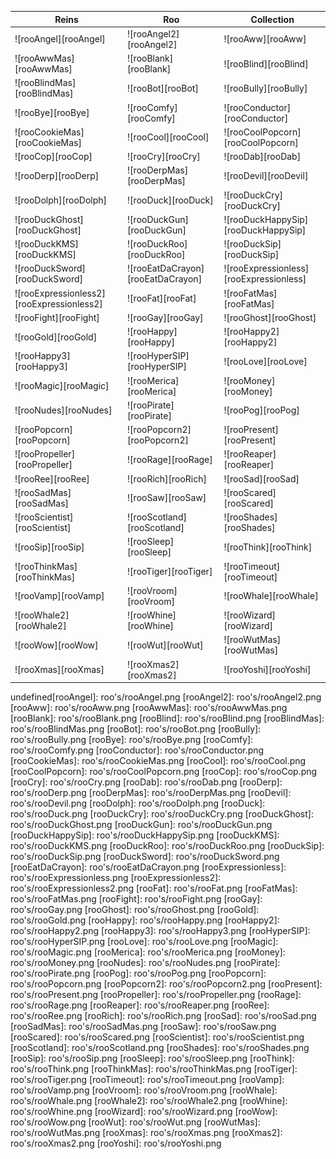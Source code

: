 Reins | Roo | Collection 
--- | --- | --- 
![rooAngel][rooAngel] |![rooAngel2][rooAngel2] |![rooAww][rooAww]
![rooAwwMas][rooAwwMas] |![rooBlank][rooBlank] |![rooBlind][rooBlind]
![rooBlindMas][rooBlindMas] |![rooBot][rooBot] |![rooBully][rooBully]
![rooBye][rooBye] |![rooComfy][rooComfy] |![rooConductor][rooConductor]
![rooCookieMas][rooCookieMas] |![rooCool][rooCool] |![rooCoolPopcorn][rooCoolPopcorn]
![rooCop][rooCop] |![rooCry][rooCry] |![rooDab][rooDab]
![rooDerp][rooDerp] |![rooDerpMas][rooDerpMas] |![rooDevil][rooDevil]
![rooDolph][rooDolph] |![rooDuck][rooDuck] |![rooDuckCry][rooDuckCry]
![rooDuckGhost][rooDuckGhost] |![rooDuckGun][rooDuckGun] |![rooDuckHappySip][rooDuckHappySip]
![rooDuckKMS][rooDuckKMS] |![rooDuckRoo][rooDuckRoo] |![rooDuckSip][rooDuckSip]
![rooDuckSword][rooDuckSword] |![rooEatDaCrayon][rooEatDaCrayon] |![rooExpressionless][rooExpressionless]
![rooExpressionless2][rooExpressionless2] |![rooFat][rooFat] |![rooFatMas][rooFatMas]
![rooFight][rooFight] |![rooGay][rooGay] |![rooGhost][rooGhost]
![rooGold][rooGold] |![rooHappy][rooHappy] |![rooHappy2][rooHappy2]
![rooHappy3][rooHappy3] |![rooHyperSIP][rooHyperSIP] |![rooLove][rooLove]
![rooMagic][rooMagic] |![rooMerica][rooMerica] |![rooMoney][rooMoney]
![rooNudes][rooNudes] |![rooPirate][rooPirate] |![rooPog][rooPog]
![rooPopcorn][rooPopcorn] |![rooPopcorn2][rooPopcorn2] |![rooPresent][rooPresent]
![rooPropeller][rooPropeller] |![rooRage][rooRage] |![rooReaper][rooReaper]
![rooRee][rooRee] |![rooRich][rooRich] |![rooSad][rooSad]
![rooSadMas][rooSadMas] |![rooSaw][rooSaw] |![rooScared][rooScared]
![rooScientist][rooScientist] |![rooScotland][rooScotland] |![rooShades][rooShades]
![rooSip][rooSip] |![rooSleep][rooSleep] |![rooThink][rooThink]
![rooThinkMas][rooThinkMas] |![rooTiger][rooTiger] |![rooTimeout][rooTimeout]
![rooVamp][rooVamp] |![rooVroom][rooVroom] |![rooWhale][rooWhale]
![rooWhale2][rooWhale2] |![rooWhine][rooWhine] |![rooWizard][rooWizard]
![rooWow][rooWow] |![rooWut][rooWut] |![rooWutMas][rooWutMas]
![rooXmas][rooXmas] |![rooXmas2][rooXmas2] |![rooYoshi][rooYoshi]



undefined[rooAngel]: roo's/rooAngel.png
[rooAngel2]: roo's/rooAngel2.png
[rooAww]: roo's/rooAww.png
[rooAwwMas]: roo's/rooAwwMas.png
[rooBlank]: roo's/rooBlank.png
[rooBlind]: roo's/rooBlind.png
[rooBlindMas]: roo's/rooBlindMas.png
[rooBot]: roo's/rooBot.png
[rooBully]: roo's/rooBully.png
[rooBye]: roo's/rooBye.png
[rooComfy]: roo's/rooComfy.png
[rooConductor]: roo's/rooConductor.png
[rooCookieMas]: roo's/rooCookieMas.png
[rooCool]: roo's/rooCool.png
[rooCoolPopcorn]: roo's/rooCoolPopcorn.png
[rooCop]: roo's/rooCop.png
[rooCry]: roo's/rooCry.png
[rooDab]: roo's/rooDab.png
[rooDerp]: roo's/rooDerp.png
[rooDerpMas]: roo's/rooDerpMas.png
[rooDevil]: roo's/rooDevil.png
[rooDolph]: roo's/rooDolph.png
[rooDuck]: roo's/rooDuck.png
[rooDuckCry]: roo's/rooDuckCry.png
[rooDuckGhost]: roo's/rooDuckGhost.png
[rooDuckGun]: roo's/rooDuckGun.png
[rooDuckHappySip]: roo's/rooDuckHappySip.png
[rooDuckKMS]: roo's/rooDuckKMS.png
[rooDuckRoo]: roo's/rooDuckRoo.png
[rooDuckSip]: roo's/rooDuckSip.png
[rooDuckSword]: roo's/rooDuckSword.png
[rooEatDaCrayon]: roo's/rooEatDaCrayon.png
[rooExpressionless]: roo's/rooExpressionless.png
[rooExpressionless2]: roo's/rooExpressionless2.png
[rooFat]: roo's/rooFat.png
[rooFatMas]: roo's/rooFatMas.png
[rooFight]: roo's/rooFight.png
[rooGay]: roo's/rooGay.png
[rooGhost]: roo's/rooGhost.png
[rooGold]: roo's/rooGold.png
[rooHappy]: roo's/rooHappy.png
[rooHappy2]: roo's/rooHappy2.png
[rooHappy3]: roo's/rooHappy3.png
[rooHyperSIP]: roo's/rooHyperSIP.png
[rooLove]: roo's/rooLove.png
[rooMagic]: roo's/rooMagic.png
[rooMerica]: roo's/rooMerica.png
[rooMoney]: roo's/rooMoney.png
[rooNudes]: roo's/rooNudes.png
[rooPirate]: roo's/rooPirate.png
[rooPog]: roo's/rooPog.png
[rooPopcorn]: roo's/rooPopcorn.png
[rooPopcorn2]: roo's/rooPopcorn2.png
[rooPresent]: roo's/rooPresent.png
[rooPropeller]: roo's/rooPropeller.png
[rooRage]: roo's/rooRage.png
[rooReaper]: roo's/rooReaper.png
[rooRee]: roo's/rooRee.png
[rooRich]: roo's/rooRich.png
[rooSad]: roo's/rooSad.png
[rooSadMas]: roo's/rooSadMas.png
[rooSaw]: roo's/rooSaw.png
[rooScared]: roo's/rooScared.png
[rooScientist]: roo's/rooScientist.png
[rooScotland]: roo's/rooScotland.png
[rooShades]: roo's/rooShades.png
[rooSip]: roo's/rooSip.png
[rooSleep]: roo's/rooSleep.png
[rooThink]: roo's/rooThink.png
[rooThinkMas]: roo's/rooThinkMas.png
[rooTiger]: roo's/rooTiger.png
[rooTimeout]: roo's/rooTimeout.png
[rooVamp]: roo's/rooVamp.png
[rooVroom]: roo's/rooVroom.png
[rooWhale]: roo's/rooWhale.png
[rooWhale2]: roo's/rooWhale2.png
[rooWhine]: roo's/rooWhine.png
[rooWizard]: roo's/rooWizard.png
[rooWow]: roo's/rooWow.png
[rooWut]: roo's/rooWut.png
[rooWutMas]: roo's/rooWutMas.png
[rooXmas]: roo's/rooXmas.png
[rooXmas2]: roo's/rooXmas2.png
[rooYoshi]: roo's/rooYoshi.png

